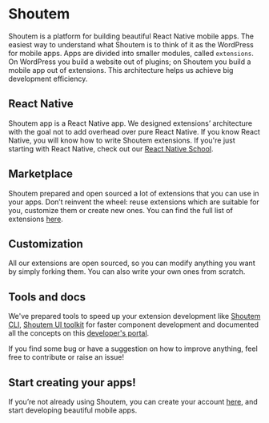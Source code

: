 
# Shoutem

Shoutem is a platform for building beautiful React Native mobile apps. The easiest way to understand what Shoutem is to think of it as the WordPress for mobile apps. Apps are divided into smaller modules, called `extensions`. On WordPress you build a website out of plugins; on Shoutem you build a mobile app out of extensions. This architecture helps us achieve big development efficiency.

## React Native

Shoutem app is a React Native app. We designed extensions’ architecture with the goal not to add overhead over pure React Native. If you know React Native, you will know how to write Shoutem extensions. If you're just starting with React Native, check out our [React Native School](https://school.shoutem.com/).

## Marketplace

Shoutem prepared and open sourced a lot of extensions that you can use in your apps. Don’t reinvent the wheel: reuse extensions which are suitable for you, customize them or create new ones. You can find the full list of extensions [here](https://github.com/shoutem/extensions).

## Customization

All our extensions are open sourced, so you can modify anything you want by simply forking them. You can also write your own ones from scratch.

## Tools and docs

We've prepared tools to speed up your extension development like [Shoutem CLI](http://shoutem.github.io/docs/extensions/reference/cli), [Shoutem UI toolkit](https://shoutem.github.io/ui/) for faster component development and documented all the concepts on this [developer's portal](http://shoutem.github.io/).

If you find some bug or have a suggestion on how to improve anything, feel free to contribute or raise an issue!

## Start creating your apps!

If you’re not already using Shoutem, you can create your account [here](https://new.shoutem.com), and start developing beautiful mobile apps.

